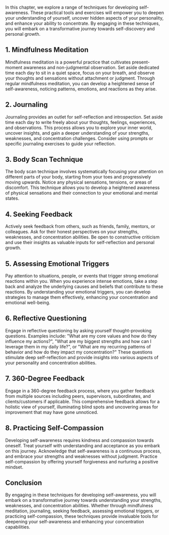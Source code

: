 
In this chapter, we explore a range of techniques for developing self-awareness. These practical tools and exercises will empower you to deepen your understanding of yourself, uncover hidden aspects of your personality, and enhance your ability to concentrate. By engaging in these techniques, you will embark on a transformative journey towards self-discovery and personal growth.

**1. Mindfulness Meditation**
-----------------------------

Mindfulness meditation is a powerful practice that cultivates present-moment awareness and non-judgmental observation. Set aside dedicated time each day to sit in a quiet space, focus on your breath, and observe your thoughts and sensations without attachment or judgment. Through regular mindfulness meditation, you can develop a heightened sense of self-awareness, noticing patterns, emotions, and reactions as they arise.

**2. Journaling**
-----------------

Journaling provides an outlet for self-reflection and introspection. Set aside time each day to write freely about your thoughts, feelings, experiences, and observations. This process allows you to explore your inner world, uncover insights, and gain a deeper understanding of your strengths, weaknesses, and concentration challenges. Consider using prompts or specific journaling exercises to guide your reflection.

**3. Body Scan Technique**
--------------------------

The body scan technique involves systematically focusing your attention on different parts of your body, starting from your toes and progressively moving upwards. Notice any physical sensations, tensions, or areas of discomfort. This technique allows you to develop a heightened awareness of physical sensations and their connection to your emotional and mental states.

**4. Seeking Feedback**
-----------------------

Actively seek feedback from others, such as friends, family, mentors, or colleagues. Ask for their honest perspectives on your strengths, weaknesses, and concentration abilities. Be open to constructive criticism and use their insights as valuable inputs for self-reflection and personal growth.

**5. Assessing Emotional Triggers**
-----------------------------------

Pay attention to situations, people, or events that trigger strong emotional reactions within you. When you experience intense emotions, take a step back and analyze the underlying causes and beliefs that contribute to these reactions. By understanding your emotional triggers, you can develop strategies to manage them effectively, enhancing your concentration and emotional well-being.

**6. Reflective Questioning**
-----------------------------

Engage in reflective questioning by asking yourself thought-provoking questions. Examples include: "What are my core values and how do they influence my actions?", "What are my biggest strengths and how can I leverage them in my daily life?", or "What are my recurring patterns of behavior and how do they impact my concentration?" These questions stimulate deep self-reflection and provide insights into various aspects of your personality and concentration abilities.

**7. 360-Degree Feedback**
--------------------------

Engage in a 360-degree feedback process, where you gather feedback from multiple sources including peers, supervisors, subordinates, and clients/customers if applicable. This comprehensive feedback allows for a holistic view of yourself, illuminating blind spots and uncovering areas for improvement that may have gone unnoticed.

**8. Practicing Self-Compassion**
---------------------------------

Developing self-awareness requires kindness and compassion towards oneself. Treat yourself with understanding and acceptance as you embark on this journey. Acknowledge that self-awareness is a continuous process, and embrace your strengths and weaknesses without judgment. Practice self-compassion by offering yourself forgiveness and nurturing a positive mindset.

**Conclusion**
--------------

By engaging in these techniques for developing self-awareness, you will embark on a transformative journey towards understanding your strengths, weaknesses, and concentration abilities. Whether through mindfulness meditation, journaling, seeking feedback, assessing emotional triggers, or practicing self-compassion, these techniques provide invaluable tools for deepening your self-awareness and enhancing your concentration capabilities.

